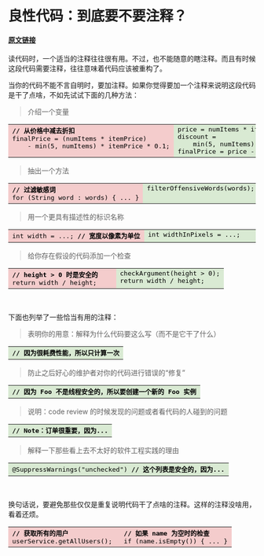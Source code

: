 # 良性代码：到底要不要注释？

#### [原文链接](https://testing.googleblog.com/2017/07/code-health-to-comment-or-not-to-comment.html)

读代码时，一个适当的注释往往很有用。不过，也不能随意的瞎注释。而且有时候这段代码需要注释，往往意味着代码应该被重构了。

当你的代码不能不言自明时，要加注释。如果你觉得要加一个注释来说明这段代码是干了点啥，不如先试试下面的几种方法：

> 介绍一个变量

<table class="my-bordered-table">
  <tbody>
<tr>
    <td style="background-color: #f4cccc; vertical-align: top; width: 50%;"><pre style="background-color: #f4cccc; border: 0px; color: black; margin-bottom: 0; margin-top: 0; padding-bottom: 0; padding-top: 0; padding-left: 0;"><span style="font-weight: bold;">// 从价格中减去折扣</span>
finalPrice = (numItems * itemPrice)
    - min(5, numItems) * itemPrice * 0.1;</pre>
</td>
    <td style="background-color: #d9ead3; vertical-align: top; width: 50%;"><pre style="background-color: #d9ead3; border: 0px; color: black; margin-bottom: 0; margin-top: 0; padding-bottom: 0; padding-top: 0; padding-left: 0;">price = numItems * itemPrice;
discount =
    min(5, numItems) * itemPrice * 0.1;
finalPrice = price - discount;</pre></td>
  </tr>
</tbody></table>

> 抽出一个方法

<table class="my-bordered-table" style="width: 100%;">
  <tbody>
<tr>
    <td style="background-color: #f4cccc; vertical-align: top; width: 50%;"><pre style="background-color: #f4cccc; border: 0px; color: black; margin-bottom: 0; margin-top: 0; padding-bottom: 0; padding-top: 0; padding-left: 0;"><span style="font-weight: bold;">// 过滤敏感词</span>
for (String word : words) { ... }</pre></td>
    <td style="background-color: #d9ead3; vertical-align: top; width: 50%;"><pre style="background-color: #d9ead3; border: 0px; color: black; margin-bottom: 0; margin-top: 0; padding-bottom: 0; padding-top: 0; padding-left: 0;">filterOffensiveWords(words);</pre></td>
  </tr>
</tbody></table>

> 用一个更具有描述性的标识名称

<table class="my-bordered-table" style="width: 100%;">
  <tbody>
<tr>
    <td style="background-color: #f4cccc; vertical-align: top; width: 50%;"><pre style="background-color: #f4cccc; border: 0px; color: black; margin-bottom: 0; margin-top: 0; padding-bottom: 0; padding-top: 0; padding-left: 0;">int width = ...; <span style="font-weight: bold;">// 宽度以像素为单位
</span></pre></td>
    <td style="background-color: #d9ead3; vertical-align: top; width: 50%;"><pre style="background-color: #d9ead3; border: 0px; color: black; margin-bottom: 0; margin-top: 0; padding-bottom: 0; padding-top: 0; padding-left: 0;">int widthInPixels = ...;</pre></td>
  </tr>
</tbody></table>

> 给你存在假设的代码添加一个检查

<table class="my-bordered-table" style="width: 100%;">
  <tbody>
<tr>
    <td style="background-color: #f4cccc; vertical-align: top; width: 50%;"><pre style="background-color: #f4cccc; border: 0px; color: black; margin-bottom: 0; margin-top: 0; padding-bottom: 0; padding-top: 0; padding-left: 0;"><span style="font-weight: bold;">// height &gt; 0 时是安全的</span>
return width / height;</pre></td>
    <td style="background-color: #d9ead3; vertical-align: top; width: 50%;"><pre style="background-color: #d9ead3; border: 0px; color: black; margin-bottom: 0; margin-top: 0; padding-bottom: 0; padding-top: 0; padding-left: 0;">checkArgument(height &gt; 0);
return width / height;
</pre></td>
  </tr>
</tbody></table>

<br />

下面也列举了一些恰当有用的注释：

> 表明你的用意：解释为什么代码要这么写（而不是它干了什么）

<table class="my-bordered-table" style="width: 100%;">
  <tbody>
<tr>
    <td style="background-color: #d9ead3; vertical-align: top; width: 100%;"><pre style="background-color: #d9ead3; border: 0px; color: black; margin-bottom: 0; margin-top: 0; padding-bottom: 0; padding-top: 0; padding-left: 0;"><span style="font-weight: bold;">// 因为很耗费性能，所以只计算一次</span></pre></td>
  </tr>
</tbody></table>

> 防止之后好心的维护者对你的代码进行错误的“修复”

<table class="my-bordered-table" style="width: 100%;">
  <tbody>
<tr>
    <td style="background-color: #d9ead3; vertical-align: top; width: 100%;"><pre style="background-color: #d9ead3; border: 0px; color: black; margin-bottom: 0; margin-top: 0; padding-bottom: 0; padding-top: 0; padding-left: 0;"><span style="font-weight: bold;">// 因为 Foo 不是线程安全的，所以要创建一个新的 Foo 实例</span></pre></td>
  </tr>
</tbody></table>

> 说明：code review 的时候发现的问题或者看代码的人碰到的问题

<table class="my-bordered-table" style="width: 100%;">
  <tbody>
<tr>
    <td style="background-color: #d9ead3; vertical-align: top; width: 100%;"><pre style="background-color: #d9ead3; border: 0px; color: black; margin-bottom: 0; margin-top: 0; padding-bottom: 0; padding-top: 0; padding-left: 0;"><span style="font-weight: bold;">// Note：订单很重要，因为...</span></pre></td>
  </tr>
</tbody></table>

> 解释一下那些看上去不太好的软件工程实践的理由

<table class="my-bordered-table" style="width: 100%;">
  <tbody>
<tr>
    <td style="background-color: #d9ead3; vertical-align: top; width: 100%;"><pre style="background-color: #d9ead3; border: 0px; color: black; margin-bottom: 0; margin-top: 0; padding-bottom: 0; padding-top: 0; padding-left: 0;">@SuppressWarnings("unchecked") <span style="font-weight: bold;">// 这个列表是安全的，因为...</span></pre></td>
  </tr>
</tbody></table>


<br />

换句话说，要避免那些仅仅是重复说明代码干了点啥的注释。这样的注释没啥用，看着还烦。

<table class="my-bordered-table" style="width: 100%;">
  <tbody>
<tr>
    <td style="background-color: #f4cccc; vertical-align: top; width: 50%;"><pre style="background-color: #f4cccc; border: 0px; color: black; margin-bottom: 0; margin-top: 0; padding-bottom: 0; padding-top: 0; padding-left: 0;"><span style="font-weight: bold;">// 获取所有的用户</span>
userService.getAllUsers();</pre></td>
    <td style="background-color: #f4cccc; vertical-align: top; width: 50%;"><pre style="background-color: #f4cccc; border: 0px; color: black; margin-bottom: 0; margin-top: 0; padding-bottom: 0; padding-top: 0; padding-left: 0;"><span style="font-weight: bold;">// 如果 name 为空时的检查</span>
if (name.isEmpty()) { ... }</pre></td>
  </tr>
</tbody></table>
